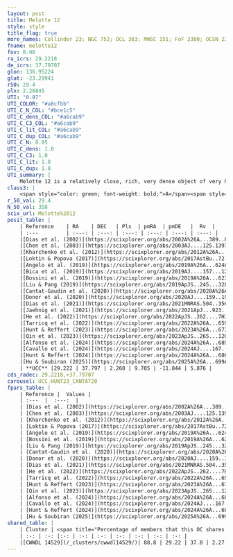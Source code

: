 ```yaml
---
layout: post
title: Melotte 12
style: style
title_flag: true
more_names: Collinder 23; NGC 752; OCL 363; MWSC 151; FoF 2380; OCSN 221
fname: melotte12
fov: 0.98
ra_icrs: 29.2218
de_icrs: 37.79707
glon: 136.95224
glat: -23.29941
r50: 29.4
plx: 2.26845
UTI: "0.97"
UTI_COLOR: "#a8cfbb"
UTI_C_N_COL: "#bce1c5"
UTI_C_dens_COL: "#a6cab9"
UTI_C_C3_COL: "#a6cab9"
UTI_C_lit_COL: "#a6cab9"
UTI_C_dup_COL: "#a6cab9"
UTI_C_N: 0.85
UTI_C_dens: 1.0
UTI_C_C3: 1.0
UTI_C_lit: 1.0
UTI_C_dup: 1.0
UTI_summary: |
    Melotte 12 is a relatively close, rich, very dense object of very high C3 quality. It is very well-studied in the literature. This object shares a large percentage of members with a later reported entry.
class3: |
    <span style="color: green; font-weight: bold;">A</span><span style="color: green; font-weight: bold;">A</span>
r_50_val: 29.4
N_50_val: 358
scix_url: Melotte%2012
posit_table: |
    | Reference    | RA    | DEC   | Plx  | pmRA  | pmDE   |  Rv  |
    | :---         | :---: | :---: | :---: | :---: | :---: | :---: |
    |[Dias et al. (2002)](https://scixplorer.org/abs/2002A%26A...389..871D) | 29.421 | 37.785 | -- | 7.5 | -11.5 | 5.54 |
    |[Chen et al. (2003)](https://scixplorer.org/abs/2003AJ....125.1397C) | 29.451 | 37.652 | -- | 8.29 | -11.34 | 5.5 |
    |[Kharchenko et al. (2012)](https://scixplorer.org/abs/2012A%26A...543A.156K) | 29.273 | 37.79 | -- | 8.36 | -12.1 | -- |
    |[Loktin & Popova (2017)](https://scixplorer.org/abs/2017AstBu..72..257L) | 29.415 | 37.785 | -- | 0.898 | -2.32 | 4.7 |
    |[Angelo et al. (2019)](https://scixplorer.org/abs/2019A%26A...624A...8A) | 29.408 | 37.817 | -- | -- | -- | -- |
    |[Bica et al. (2019)](https://scixplorer.org/abs/2019AJ....157...12B) | 29.368 | 37.791 | -- | -- | -- | -- |
    |[Bossini et al. (2019)](https://scixplorer.org/abs/2019A%26A...623A.108B) | 29.223 | 37.794 | -- | -- | -- | -- |
    |[Liu & Pang (2019)](https://scixplorer.org/abs/2019ApJS..245...32L) | 29.117 | 37.8 | 2.224 | 9.801 | -11.73 | -- |
    |[Cantat-Gaudin et al. (2020)](https://scixplorer.org/abs/2020A%26A...640A...1C) | 29.223 | 37.794 | 2.239 | 9.81 | -11.713 | -- |
    |[Donor et al. (2020)](https://scixplorer.org/abs/2020AJ....159..199D) | 29.273 | 37.79 | -- | 9.83 | -11.9 | 5.6 |
    |[Dias et al. (2021)](https://scixplorer.org/abs/2021MNRAS.504..356D) | 29.241 | 37.781 | 2.23 | 9.808 | -11.727 | 6.229 |
    |[Jaehnig et al. (2021)](https://scixplorer.org/abs/2021ApJ...923..129J) | 29.231 | 37.788 | 2.261 | 9.86 | -11.726 | -- |
    |[He et al. (2022)](https://scixplorer.org/abs/2022ApJS..262....7H) | 29.212 | 37.773 | 2.27 | 9.774 | -11.845 | -- |
    |[Tarricq et al. (2022)](https://scixplorer.org/abs/2022A%26A...659A..59T) | 29.26 | 37.784 | 2.279 | 9.772 | -11.844 | -- |
    |[Hunt & Reffert (2023)](https://scixplorer.org/abs/2023A%26A...673A.114H) | 29.16 | 37.793 | 2.269 | 9.772 | -11.824 | 5.706 |
    |[Qin et al. (2023)](https://scixplorer.org/abs/2023ApJS..265...12Q) | 29.16 | 37.78 | 2.26 | 9.8 | -11.81 | 6.23 |
    |[Alfonso et al. (2024)](https://scixplorer.org/abs/2024A%26A...689A..18A) | 29.23 | 37.787 | 2.234 | 9.765 | -11.845 | -- |
    |[Cavallo et al. (2024)](https://scixplorer.org/abs/2024AJ....167...12C) | 29.111 | 37.807 | 2.27 | -- | -- | -- |
    |[Hunt & Reffert (2024)](https://scixplorer.org/abs/2024A%26A...686A..42H) | 29.16 | 37.793 | 2.269 | 9.772 | -11.824 | 5.706 |
    |[Hu & Soubiran (2025)](https://scixplorer.org/abs/2025A%26A...699A.246H) | 29.111 | 37.807 | -- | -- | -- | -- |
    | **UCC** |29.222 | 37.797 | 2.268 | 9.785 | -11.844 | 5.876 | 
cds_radec: 29.2218,+37.79707
carousel: UCC_HUNT23_CANTAT20
fpars_table: |
    | Reference |  Values |
    | :---  |  :---:  |
    | [Dias et al. (2002)](https://scixplorer.org/abs/2002A%26A...389..871D) | `E(B-V)=0.034, Dist=457.0, Age=9.16, [Fe/H]=0.01` |
    | [Chen et al. (2003)](https://scixplorer.org/abs/2003AJ....125.1397C) | `E(B-V)=0.034, HDis=457, Age=1.12, [Fe/H]_1=-0.08, [Fe/H]_2=-0.09` |
    | [Kharchenko et al. (2012)](https://scixplorer.org/abs/2012A%26A...543A.156K) | `e_bv=0.04, distance=450, log_age=9.13, metallicity=-0.088` |
    | [Loktin & Popova (2017)](https://scixplorer.org/abs/2017AstBu..72..257L) | `E(B-V)=0.035, Dmod=8.309, logt=9.05` |
    | [Angelo et al. (2019)](https://scixplorer.org/abs/2019A%26A...624A...8A) | `dsun=0.43, Age=1.41, Mphot=158` |
    | [Bossini et al. (2019)](https://scixplorer.org/abs/2019A%26A...623A.108B) | `AV=0.157, Dist=8.091, logA=9.17, Fe/H=-0.03` |
    | [Liu & Pang (2019)](https://scixplorer.org/abs/2019ApJS..245...32L) | `Age=2.46, Z=0.25` |
    | [Cantat-Gaudin et al. (2020)](https://scixplorer.org/abs/2020A%26A...640A...1C) | `AVNN=0.07, DMNN=8.42, AgeNN=9.07` |
    | [Donor et al. (2020)](https://scixplorer.org/abs/2020AJ....159..199D) | `Fe/H=-0.04` |
    | [Dias et al. (2021)](https://scixplorer.org/abs/2021MNRAS.504..356D) | `Av=0.159, Dist=441, logage=9.182, [Fe/H]=-0.037` |
    | [He et al. (2022)](https://scixplorer.org/abs/2022ApJS..262....7H) | `A0=0.25, logAge=9.15` |
    | [Tarricq et al. (2022)](https://scixplorer.org/abs/2022A%26A...659A..59T) | `Dist=478, logAgeNN=9.08` |
    | [Hunt & Reffert (2023)](https://scixplorer.org/abs/2023A%26A...673A.114H) | `AV50=0.066, diffAV50=0.203, MOD50=8.044, logAge50=9.152` |
    | [Qin et al. (2023)](https://scixplorer.org/abs/2023ApJS..265...12Q) | `E(B-V)=0.06, m-M=8.34, logt=9.2` |
    | [Alfonso et al. (2024)](https://scixplorer.org/abs/2024A%26A...689A..18A) | `AV=0.07105, MOD=8.41820, logAge=9.24657, Z=-0.0358` |
    | [Cavallo et al. (2024)](https://scixplorer.org/abs/2024AJ....167...12C) | `AV50=0.47, dMod50=8.19, logAge50=9.07, [Fe/H]50=0.0` |
    | [Hunt & Reffert (2024)](https://scixplorer.org/abs/2024A%26A...686A..42H) | `MassJ=319.472` |
    | [Hu & Soubiran (2025)](https://scixplorer.org/abs/2025A%26A...699A.246H) | `MA22=-0.24, MA23f=-0.11, MA23g=-0.03, MZ23=-0.08, MK24=-0.07, MF24=-0.08` |
shared_table: |
    | Cluster | <span title="Percentage of members that this OC shares with the ones listed">%</span>   | RA   | DEC   | Plx   | pmRA  | pmDE  | Rv | UTI |
    | :-: | :-: |:-: | :-: | :-: | :-: | :-: | :-: | :-: |
    |[CWWDL 14529](/_clusters/cwwdl14529/)| 88.8 | 29.22 | 37.8 | 2.27 | 9.77 | -11.86 | 5.82 |0.0 |
---
```

